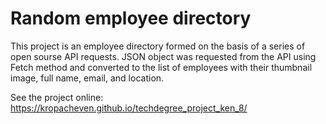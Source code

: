 # Random employee directory

This project is an employee directory formed on the basis of a series of open sourse API requests. 
JSON object was requested from the API using Fetch method and converted to the list of employees with their thumbnail image, full name, email, and location.

See the project online: https://kropacheven.github.io/techdegree_project_ken_8/

